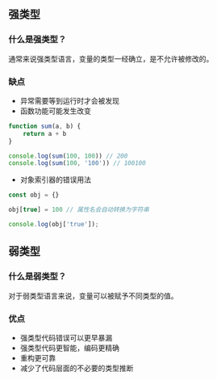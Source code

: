## 强类型
### 什么是强类型？
通常来说强类型语言，变量的类型一经确立，是不允许被修改的。
### 缺点
- 异常需要等到运行时才会被发现
- 函数功能可能发生改变
```javascript
function sum(a, b) {
    return a + b
}

console.log(sum(100, 100)) // 200
console.log(sum(100, '100')) // 100100
```
- 对象索引器的错误用法
```javascript
const obj = {}

obj[true] = 100 // 属性名会自动转换为字符串

console.log(obj['true']);
```
## 弱类型
### 什么是弱类型？
对于弱类型语言来说，变量可以被赋予不同类型的值。
### 优点
- 强类型代码错误可以更早暴漏
- 强类型代码更智能，编码更精确
- 重构更可靠
- 减少了代码层面的不必要的类型推断